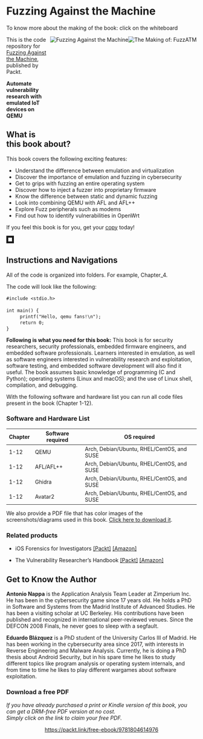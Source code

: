# Fuzzing Against the Machine

To know more about the making of the book: click on the whiteboard

<a href="https://fare9.github.io/fuzzing/book/Fuzzing-Against-The-Machine/"><img src="https://fare9.github.io/assets/images/FuzzingATM/first_draft.jpeg" alt="The Making of: FuzzATM" height="256px" align="right"></a>

<a href="https://www.packtpub.com/product/fuzzing-against-the-machine/9781804614976?utm_source=github&utm_medium=repository&utm_campaign=9781801076012"><img src="https://content.packt.com/B18866/cover_image_small.jpg" alt="Fuzzing Against the Machine" height="256px" align="right"></a>

This is the code repository for [Fuzzing Against the Machine](https://www.packtpub.com/product/fuzzing-against-the-machine/9781804614976?utm_source=github&utm_medium=repository&utm_campaign=9781801076012), published by Packt.

**Automate vulnerability research with emulated IoT devices on QEMU**

## What is this book about?

This book covers the following exciting features:
* Understand the difference between emulation and virtualization
* Discover the importance of emulation and fuzzing in cybersecurity
* Get to grips with fuzzing an entire operating system
* Discover how to inject a fuzzer into proprietary firmware
* Know the difference between static and dynamic fuzzing
* Look into combining QEMU with AFL and AFL++
* Explore Fuzz peripherals such as modems
* Find out how to identify vulnerabilities in OpenWrt

If you feel this book is for you, get your [copy](https://www.amazon.com/dp/1804614971) today!

<a href="https://www.packtpub.com/?utm_source=github&utm_medium=banner&utm_campaign=GitHubBanner"><img src="https://raw.githubusercontent.com/PacktPublishing/GitHub/master/GitHub.png" 
alt="https://www.packtpub.com/" border="5" /></a>

## Instructions and Navigations
All of the code is organized into folders. For example, Chapter_4.

The code will look like the following:
```
#include <stdio.h> 

int main() { 
     printf("Hello, qemu fans!\n");
     return 0; 
}
```

**Following is what you need for this book:**
This book is for security researchers, security professionals, embedded firmware engineers, and embedded software professionals. Learners interested in emulation, as well as software engineers interested in vulnerability research and exploitation, software testing, and embedded software development will also find it useful. The book assumes basic knowledge of programming (C and Python); operating systems (Linux and macOS); and the use of Linux shell, compilation, and debugging.

With the following software and hardware list you can run all code files present in the book (Chapter 1-12).
### Software and Hardware List
| Chapter | Software required | OS required |
| -------- | ------------------------------------ | ----------------------------------- |
| 1-12 | QEMU | Arch, Debian/Ubuntu, RHEL/CentOS, and SUSE |
| 1-12 | AFL/AFL++ | Arch, Debian/Ubuntu, RHEL/CentOS, and SUSE |
| 1-12 | Ghidra | Arch, Debian/Ubuntu, RHEL/CentOS, and SUSE |
| 1-12 | Avatar2 | Arch, Debian/Ubuntu, RHEL/CentOS, and SUSE |

We also provide a PDF file that has color images of the screenshots/diagrams used in this book. [Click here to download it](https://packt.link/6U6gr).

### Related products
* iOS Forensics for Investigators [[Packt]](https://www.packtpub.com/product/ios-forensics-for-investigators/9781803234083#:~:text=This%20book%20is%20a%20comprehensive,well%20as%20building%20a%20report.?utm_source=github&utm_medium=repository&utm_campaign=9781803234083) [[Amazon]](https://www.amazon.com/dp/1803234083)

* The Vulnerability Researcher’s Handbook [[Packt]](https://www.packtpub.com/product/the-vulnerability-researchers-handbook/9781803238876?utm_source=github&utm_medium=repository&utm_campaign=9781803238876) [[Amazon]](https://www.amazon.com/dp/1803238879)


## Get to Know the Author
**Antonio Nappa**
is the Application Analysis Team Leader at Zimperium Inc. He has been in the cybersecurity game since 17 years old. He holds a PhD in Software and Systems from the Madrid Institute of Advanced Studies. He has been a visiting scholar at UC Berkeley. His contributions have been published and recognized in international peer-reviewed venues. Since the DEFCON 2008 Finals, he never goes to sleep with a segfault.

**Eduardo Blázquez**
is a PhD student of the University Carlos III of Madrid. He has been working in the cybersecurity area since 2017, with interests in Reverse Engineering and Malware Analysis. Currently, he is doing a PhD thesis about Android Security, but in his spare time he likes to study different topics like program analysis or operating system internals, and from time to time he likes to play different wargames about software exploitation.

### Download a free PDF

 <i>If you have already purchased a print or Kindle version of this book, you can get a DRM-free PDF version at no cost.<br>Simply click on the link to claim your free PDF.</i>
<p align="center"> <a href="https://packt.link/free-ebook/9781804614976">https://packt.link/free-ebook/9781804614976 </a> </p>
